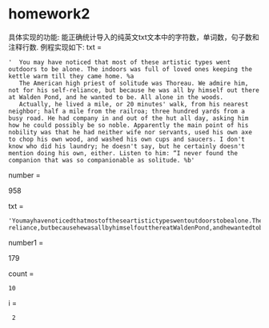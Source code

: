 # homework2
具体实现的功能:
能正确统计导入的纯英文txt文本中的字符数，单词数，句子数和注释行数.
例程实现如下:
txt =

    '  You may have noticed that most of these artistic types went outdoors to be alone. The indoors was full of loved ones keeping the kettle warm till they came home. %a 
       The American high priest of solitude was Thoreau. We admire him, not for his self-reliance, but because he was all by himself out there at Walden Pond, and he wanted to be. All alone in the woods.
       Actually, he lived a mile, or 20 minutes' walk, from his nearest neighbor; half a mile from the railroa; three hundred yards from a busy road. He had company in and out of the hut all day, asking him how he could possibly be so noble. Apparently the main point of his nobility was that he had neither wife nor servants, used his own axe to chop his own wood, and washed his own cups and saucers. I don't know who did his laundry; he doesn't say, but he certainly doesn't mention doing his own, either. Listen to him: “I never found the companion that was so companionable as solitude. %b'


number =

   958


txt =

    'Youmayhavenoticedthatmostoftheseartistictypeswentoutdoorstobealone.Theindoorswasfulloflovedoneskeepingthekettlewarmtilltheycamehome.%aTheAmericanhighpriestofsolitudewasThoreau.Weadmirehim,notforhisself-reliance,butbecausehewasallbyhimselfoutthereatWaldenPond,andhewantedtobe.Allaloneinthewoods.Actually,helivedamile,or20minutes'walk,fromhisnearestneighbor;halfamilefromtherailroa;threehundredyardsfromabusyroad.Hehadcompanyinandoutofthehutallday,askinghimhowhecouldpossiblybesonoble.Apparentlythemainpointofhisnobilitywasthathehadneitherwifenorservants,usedhisownaxetochophisownwood,andwashedhisowncupsandsaucers.Idon'tknowwhodidhislaundry;hedoesn'tsay,buthecertainlydoesn'tmentiondoinghisown,either.Listentohim:“Ineverfoundthecompanionthatwassocompanionableassolitude.%b'


number1 =

   179


count =

    10


i =

     2
